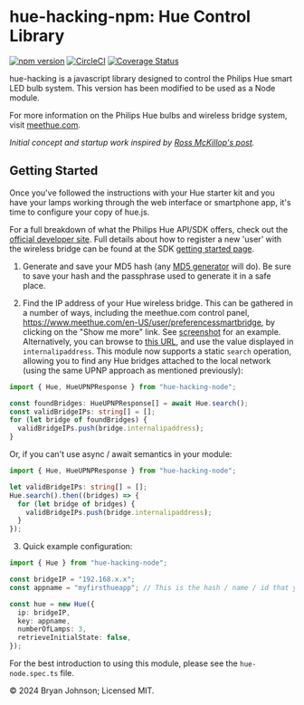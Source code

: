 # hue-hacking-npm: Hue Control Library

[![npm version](https://badge.fury.io/js/hue-hacking-node.svg)](https://badge.fury.io/js/hue-hacking-node)
[![CircleCI](https://circleci.com/gh/bjohnso5/hue-hacking-npm.svg?style=shield)](https://circleci.com/gh/bjohnso5/hue-hacking-npm)
[![Coverage Status](https://coveralls.io/repos/github/bjohnso5/hue-hacking-npm/badge.svg?branch=master)](https://coveralls.io/github/bjohnso5/hue-hacking-npm?branch=master)

hue-hacking is a javascript library designed to control the Philips Hue smart LED bulb system. This version has been modified to be used as a Node module.

For more information on the Philips Hue bulbs and wireless bridge system, visit [meethue.com](http://meethue.com).

_Initial concept and startup work inspired by [Ross McKillop's post](http://rsmck.co.uk/hue)._

## Getting Started

Once you've followed the instructions with your Hue starter kit and you have your lamps working through the web interface or smartphone app, it's time to configure your copy of hue.js.

For a full breakdown of what the Philips Hue API/SDK offers, check out the [official developer site](http://developers.meethue.com/). Full details about how to register a new 'user' with the wireless bridge can be found at the SDK [getting started page](http://developers.meethue.com/gettingstarted.html).

1. Generate and save your MD5 hash (any [MD5 generator](http://www.miraclesalad.com/webtools/md5.php) will do). Be sure to save your hash and the passphrase used to generate it in a safe place.

2. Find the IP address of your Hue wireless bridge. This can be gathered in a number of ways, including the meethue.com control panel, https://www.meethue.com/en-US/user/preferencessmartbridge, by clicking on the "Show me more" link. See [screenshot](http://imgur.com/yDhCp) for an example. Alternatively, you can browse to [this URL](http://www.meethue.com/api/nupnp), and use the value displayed in `internalipaddress`. This module now supports a static `search` operation, allowing you to find any Hue bridges attached to the local network (using the same UPNP approach as mentioned previously):

```typescript
import { Hue, HueUPNPResponse } from "hue-hacking-node";

const foundBridges: HueUPNPResponse[] = await Hue.search();
const validBridgeIPs: string[] = [];
for (let bridge of foundBridges) {
  validBridgeIPs.push(bridge.internalipaddress);
}
```

Or, if you can't use async / await semantics in your module:

```typescript
import { Hue, HueUPNPResponse } from "hue-hacking-node";

let validBridgeIPs: string[] = [];
Hue.search().then((bridges) => {
  for (let bridge of bridges) {
    validBridgeIPs.push(bridge.internalipaddress);
  }
});
```

3. Quick example configuration:

```typescript
import { Hue } from "hue-hacking-node";

const bridgeIP = "192.168.x.x";
const appname = "myfirsthueapp"; // This is the hash / name / id that you registered with the bridge previously using the official Hue docs

const hue = new Hue({
  ip: bridgeIP,
  key: appname,
  numberOfLamps: 3,
  retrieveInitialState: false,
});
```

For the best introduction to using this module, please see the `hue-node.spec.ts` file.

&copy; 2024 Bryan Johnson; Licensed MIT.
